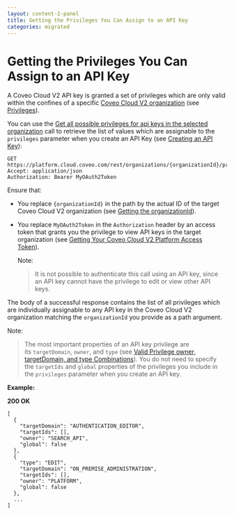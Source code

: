 ```yaml
---
layout: content-2-panel
title: Getting the Privileges You Can Assign to an API Key
categories: migrated
---
```


# Getting the Privileges You Can Assign to an API Key

A Coveo Cloud V2 API key is granted a set of privileges which are only valid within the confines of a specific [Coveo Cloud V2 organization](Glossary_37585054.html#Glossary-CoveoCloudV2Organization) (see [Privileges](http://www.coveo.com/go?dest=cloudhelp&lcid=9&context=300)). 

You can use the [Get all possible privileges for api keys in the selected organization](https://platform.cloud.coveo.com/docs?api=AuthorizationServer#!/Organization32Privileges/rest_organizations_paramId_privileges_apikeys_get) call to retrieve the list of values which are assignable to the `privileges` parameter when you create an API Key (see [Creating an API Key](Creating_an_API_Key)):

```
GET https://platform.cloud.coveo.com/rest/organizations/{organizationId}/privileges/apikeys
Accept: application/json
Authorization: Bearer MyOAuth2Token
```

Ensure that:

-   You replace `{organizationId}` in the path by the actual ID of the target Coveo Cloud V2 organization (see [Getting the organizationId](https://developers.coveo.com/display/CloudPlatform/Getting+the+organizationId)).
-   You replace `MyOAuth2Token` in the `Authorization` header by an access token that grants you the privilege to view API keys in the target organization (see [Getting Your Coveo Cloud V2 Platform Access Token](Getting_Your_Coveo_Cloud_V2_Platform_Access_Token)). 

    Note:

    > It is not possible to authenticate this call using an API key, since an API key cannot have the privilege to edit or view other API keys.

The body of a successful response contains the list of all privileges which are individually assignable to any API key in the Coveo Cloud V2 organization matching the `organizationId` you provide as a path argument.

Note:

> The most important properties of an API key privilege are its `targetDomain`, `owner`, and `type` (see [Valid Privilege owner, targetDomain, and type Combinations](Valid_Privilege_owner,_targetDomain,_and_type_Combinations)). You do not need to specify the `targetIds` and `global` properties of the privileges you include in the `privileges` parameter when you create an API key.

**Example:**

**200 OK**

```
[
  {
    "targetDomain": "AUTHENTICATION_EDITOR",
    "targetIds": [],
    "owner": "SEARCH_API",
    "global": false
  },
  {
    "type": "EDIT",
    "targetDomain": "ON_PREMISE_ADMINISTRATION",
    "targetIds": [],
    "owner": "PLATFORM",
    "global": false
  },
  ...
]
```


